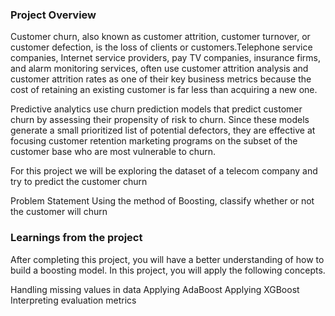 ### Project Overview

 Customer churn, also known as customer attrition, customer turnover, or customer defection, is the loss of clients or customers.Telephone service companies, Internet service providers, pay TV companies, insurance firms, and alarm monitoring services, often use customer attrition analysis and customer attrition rates as one of their key business metrics because the cost of retaining an existing customer is far less than acquiring a new one.

Predictive analytics use churn prediction models that predict customer churn by assessing their propensity of risk to churn. Since these models generate a small prioritized list of potential defectors, they are effective at focusing customer retention marketing programs on the subset of the customer base who are most vulnerable to churn.

For this project we will be exploring the dataset of a telecom company and try to predict the customer churn

Problem Statement
Using the method of Boosting, classify whether or not the customer will churn


### Learnings from the project

 After completing this project, you will have a better understanding of how to build a boosting model. In this project, you will apply the following concepts.

Handling missing values in data
Applying AdaBoost
Applying XGBoost
Interpreting evaluation metrics


